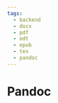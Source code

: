 ```yaml
---
tags:
  - backend
  - docx
  - pdf
  - odt
  - epub
  - tex
  - pandoc
---
```


# Pandoc

<include repo_url="https://github.com/foliant-docs/foliantcontrib.pandoc.git" path="README.md" sethead="2" nohead="true"></include>
